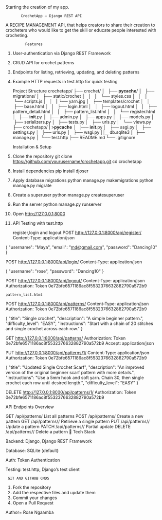 Starting the creation of my app.

           CrochetApp — Django REST API
A RECIPE MANAGEMENT API, that helps creators to share their creation to crocheters who would like to get the skill or educate people interested with crocheting.

             Features
1. User-authentication via Django REST Framework
2. CRUD API for crochet patterns
3. Endpoints for listing, retrieving, updating, and deleting patterns
4. Example HTTP requests in test.http for quick testing

      Project Structure
crochetapp/
├── crochet/
│   ├── __pycache__/
│   ├── migrations/
│   ├── static/crochet
│   │   │   └── styles.css
│   │   │   └── scripts.js
│   │   |   └── yarn.jpg
│   ├── templates/crochet
│   │   ├── base.html
│   │   ├── login.html
│   │   ├── logout.html
│   │   ├── pattern_detail.html
│   │   ├── pattern_list.html
│   │   └── register.html
│   ├── __init__.py
│   ├── admin.py
│   ├── apps.py
│   ├── models.py
│   ├── serializers.py
│   ├── tests.py
│   ├── urls.py
│   └── views.py
├── crochetapp/
|   >__pycache__ 
│   ├── __init__.py
│   ├── asgi.py
│   ├── settings.py
│   ├── urls.py
│   ├── wsgi.py
|  |__ db.sqlite3 
│  ├── manage.py
│  └── test.http
├── README.md
└── .gitignore

    Installation & Setup
1. Clone the repository
git clone https://github.com/yourusername/crochetapp.git
cd crochetapp

2. Install dependencies
pip install djoser

3. Apply database migrations
python manage.py makemigrations
python manage.py migrate

4. Create a superuser
python manage.py createsuperuser

5. Run the server
python manage.py runserver

6. Open http://127.0.0.1:8000
 
7. API Testing with test.http
    
    register,login and logout
POST http://127.0.0.1:8000/api/register/
Content-Type: application/json

{
  "username": "Maya",
  "email": "md@gmail.com",
  "password": "Dancing10"
}

POST http://127.0.0.1:8000/api/login/
Content-Type: application/json

{
  "username": "rose",
  "password": "Dancing10"
}

POST http://127.0.0.1:8000/api/logout/
Content-Type: application/json
Authorization: Token 0e72bfe6571186ac8f5532376632882790a572b9
   
    pattern_list.html
POST http://127.0.0.1:8000/api/patterns/
Content-Type: application/json
Authorization: Token 0e72bfe6571186ac8f5532376632882790a572b9

{
  "title": "Single crochet",
  "description": "A simple beginner pattern.",
  "difficulty_level": "EASY",
  "instructions": "Start with a chain of 20 stitches and single crochet across each row."
}

GET http://127.0.0.1:8000/api/patterns/
Authorization: Token 0e72bfe6571186ac8f5532376632882790a572b9
Accept: application/json

PUT http://127.0.0.1:8000/api/patterns/1/
Content-Type: application/json
Authorization: Token 0e72bfe6571186ac8f5532376632882790a572b9

{
  "title": "Updated Single Crochet Scarf",
  "description": "An improved version of the original beginner scarf pattern with more details.",
  "instructions": "Use a 5mm hook and soft yarn. Chain 30, then single crochet each row until desired length.",
  "difficulty_level": "EASY"
}

DELETE http://127.0.0.1:8000/api/patterns/1/
Authorization: Token 0e72bfe6571186ac8f5532376632882790a572b9

  API Endpoints Overview

GET	/api/patterns/	List all patterns
POST	/api/patterns/	Create a new pattern
GET	/api/patterns/<id>/	Retrieve a single pattern
PUT	/api/patterns/<id>/	Update a pattern
PATCH	/api/patterns/<id>/	Partial update
DELETE	/api/patterns/<id>/	Delete a pattern
🧵 Tech Stack

Backend: Django, Django REST Framework

Database: SQLite (default)

Auth: Token Authentication

Testing: test.http, Django’s test client

     GIT AND GITHUB CMDS
1. Fork the repository
2. Add the respective files and update them
3. Commit your changes
4. Open a Pull Request

 Author= Rose Ngaamba
